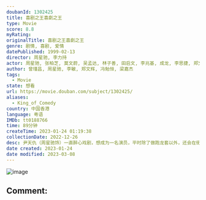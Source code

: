 ```yaml
---
doubanId: 1302425
title: 喜剧之王喜劇之王
type: Movie
score: 8.8
myRating: 
originalTitle: 喜剧之王喜劇之王
genre: 剧情, 喜剧, 爱情
datePublished: 1999-02-13
director: 周星驰, 李力持
actor: 周星驰, 张柏芝, 莫文蔚, 吴孟达, 林子善, 田启文, 李兆基, 成龙, 李思捷, 郑文辉, 明德丰, 戴龙, 侯焕玲, 郑祖, 胡立成, 袁富华, 徐志雄, 叶竞生, 冯勉恒, 陈宝骏, 戚务振
author: 曾瑾昌, 周星驰, 李敏, 郑文辉, 冯勉恒, 梁嘉杰
tags:
  - Movie
state: 想看
url: https://movie.douban.com/subject/1302425/
aliases:
  - King_of_Comedy
country: 中国香港
language: 粤语
IMDb: tt0188766
time: 89分钟
createTime: 2023-01-24 01:19:38
collectionDate: 2022-12-26
desc: 尹天仇（周星驰饰）一直醉心戏剧，想成为一名演员，平时除了做跑龙套以外，还会在街坊福利会里开设演员训练班。此时舞小姐柳飘飘在妈妈桑的带领下来到这里要求学做戏，原来柳飘飘有一段非常不愉快的经历，在尹天仇...
date created: 2023-01-24
date modified: 2023-03-08
---
```


![image](p2579932167.jpg)

Comment:
---
